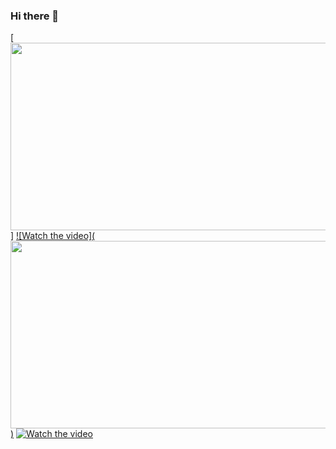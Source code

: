 ### Hi there 👋

[<img src="https://img.youtube.com/vi/<TLTP0T7CQCU>/hqdefault.jpg" width="600" height="300"
/>]
[![Watch the video](<img src="https://img.youtube.com/vi/<TLTP0T7CQCU>/hqdefault.jpg" width="600" height="300"
/>)](https://www.youtube.com/embed/TLTP0T7CQCU)
[![Watch the video](https://img.youtube.com/vi/mFQ3ONXcxBs/hqdefault.jpg)](https://www.youtube.com/embed/mFQ3ONXcxBs)

<!--
**Arnab-Chowdhury/Arnab-Chowdhury** is a ✨ _special_ ✨ repository because its `README.md` (this file) appears on your GitHub profile.

Here are some ideas to get you started:

- 🔭 I’m currently working on ...
- 🌱 I’m currently learning ...
- 👯 I’m looking to collaborate on ...
- 🤔 I’m looking for help with ...
- 💬 Ask me about ...
- 📫 How to reach me: ...
- 😄 Pronouns: ...
- ⚡ Fun fact: ...
-->
